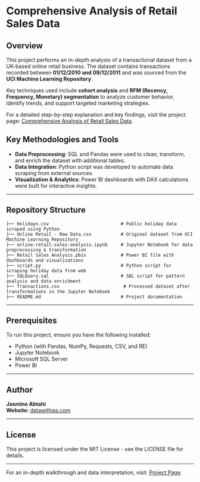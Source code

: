 # Comprehensive Analysis of Retail Sales Data

## Overview
This project performs an in-depth analysis of a transactional dataset from a UK-based online retail business. The dataset contains transactions recorded between **01/12/2010 and 09/12/2011** and was sourced from the **UCI Machine Learning Repository**. 

Key techniques used include **cohort analysis** and **RFM (Recency, Frequency, Monetary) segmentation** to analyze customer behavior, identify trends, and support targeted marketing strategies.

For a detailed step-by-step explanation and key findings, visit the project page: [Comprehensive Analysis of Retail Sales Data](https://www.datawithjas.com/projects/comprehensive-analysis-of-retail-sales-data).

## Key Methodologies and Tools

- **Data Preprocessing**: SQL and Pandas were used to clean, transform, and enrich the dataset with additional tables.
- **Data Integration**: Python script was developed to automate data scraping from external sources.
- **Visualization & Analytics**: Power BI dashboards with DAX calculations were built for interactive insights.

---

## Repository Structure

```plaintext
├── Holidays.csv                           # Public holiday data scraped using Python
├── Online Retail - Raw Data.csv           # Original dataset from UCI Machine Learning Repository
├── online-retail-sales-analysis.ipynb     # Jupyter Notebook for data preprocessing & transformation
├── Retail Sales Analysis.pbix             # Power BI file with dashboards and visualizations
├── script.py                              # Python script for scraping holiday data from web
├── SQLQuery.sql                           # SQL script for pattern analysis and data enrichment
├── Transactions.csv                        # Processed dataset after transformations in the Jupyter Notebook
├── README.md                              # Project documentation
```

---



## Prerequisites
To run this project, ensure you have the following installed:
- Python (with Pandas, NumPy, Requests, CSV, and RE)
- Jupyter Notebook
- Microsoft SQL Server
- Power BI

---


## Author
**Jasmine Abtahi**  
**Website:** [datawithjas.com](https://www.datawithjas.com)  

---

## License
This project is licensed under the MIT License - see the LICENSE file for details.


---

For an in-depth walkthrough and data interpretation, visit: [Project Page](https://www.datawithjas.com/projects/comprehensive-analysis-of-retail-sales-data).

